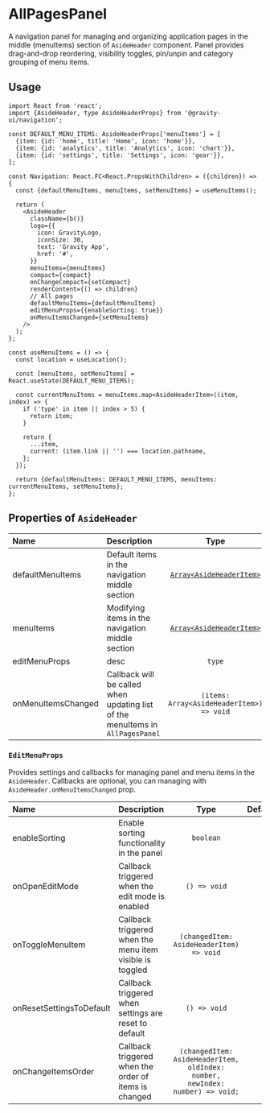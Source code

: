 <!--GITHUB_BLOCK-->

# AllPagesPanel

<!--/GITHUB_BLOCK-->

A navigation panel for managing and organizing application pages in the middle (menuItems) section of `AsideHeader` component. Panel provides drag-and-drop reordering, visibility toggles, pin/unpin and category grouping of menu items.

<!--GITHUB_BLOCK-->

## Usage

```tsx
import React from 'react';
import {AsideHeader, type AsideHeaderProps} from '@gravity-ui/navigation';

const DEFAULT_MENU_ITEMS: AsideHeaderProps['menuItems'] = [
  {item: {id: 'home', title: 'Home', icon: 'home'}},
  {item: {id: 'analytics', title: 'Analytics', icon: 'chart'}},
  {item: {id: 'settings', title: 'Settings', icon: 'gear'}},
];

const Navigation: React.FC<React.PropsWithChildren> = ({children}) => {
  const {defaultMenuItems, menuItems, setMenuItems} = useMenuItems();

  return (
    <AsideHeader
      className={b()}
      logo={{
        icon: GravityLogo,
        iconSize: 30,
        text: 'Gravity App',
        href: '#',
      }}
      menuItems={menuItems}
      compact={compact}
      onChangeCompact={setCompact}
      renderContent={() => children}
      // All pages
      defaultMenuItems={defaultMenuItems}
      editMenuProps={{enableSorting: true}}
      onMenuItemsChanged={setMenuItems}
    />
  );
};

const useMenuItems = () => {
  const location = useLocation();

  const [menuItems, setMenuItems] = React.useState(DEFAULT_MENU_ITEMS);

  const currentMenuItems = menuItems.map<AsideHeaderItem>((item, index) => {
    if ('type' in item || index > 5) {
      return item;
    }

    return {
      ...item,
      current: (item.link || '') === location.pathname,
    };
  });

  return {defaultMenuItems: DEFAULT_MENU_ITEMS, menuItems: currentMenuItems, setMenuItems};
};
```

<!--/GITHUB_BLOCK-->

## Properties of `AsideHeader`

| Name               | Description                                                                    |                                                             Type                                                             | Default |
| :----------------- | :----------------------------------------------------------------------------- | :--------------------------------------------------------------------------------------------------------------------------: | :-----: |
| defaultMenuItems   | Default items in the navigation middle section                                 | [`Array<AsideHeaderItem>`](https://github.com/gravity-ui/navigation/blob/main/src/components/AsideHeader/README.md#menuitem) |  `[]`   |
| menuItems          | Modifying items in the navigation middle section                               | [`Array<AsideHeaderItem>`](https://github.com/gravity-ui/navigation/blob/main/src/components/AsideHeader/README.md#menuitem) |  `[]`   |
| editMenuProps      | desc                                                                           |                                                            `type`                                                            |         |
| onMenuItemsChanged | Callback will be called when updating list of the menuItems in `AllPagesPanel` |                                          `(items: Array<AsideHeaderItem>) => void`                                           |         |

### `EditMenuProps`

Provides settings and callbacks for managing panel and menu items in the `AsideHeader`. Callbacks are optional, you can managing with `AsideHeader.onMenuItemsChanged` prop.

| Name                     | Description                                              |                                     Type                                      | Default |
| :----------------------- | :------------------------------------------------------- | :---------------------------------------------------------------------------: | :-----: |
| enableSorting            | Enable sorting functionality in the panel                |                                   `boolean`                                   |         |
| onOpenEditMode           | Callback triggered when the edit mode is enabled         |                                 `() => void`                                  |         |
| onToggleMenuItem         | Callback triggered when the menu item visible is toggled |                   `(changedItem: AsideHeaderItem) => void`                    |         |
| onResetSettingsToDefault | Callback triggered when settings are reset to default    |                                 `() => void`                                  |         |
| onChangeItemsOrder       | Callback triggered when the order of items is changed    | `(changedItem: AsideHeaderItem, oldIndex: number, newIndex: number) => void;` |         |
